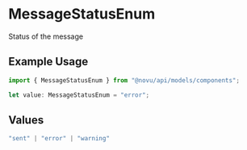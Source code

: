 # MessageStatusEnum

Status of the message

## Example Usage

```typescript
import { MessageStatusEnum } from "@novu/api/models/components";

let value: MessageStatusEnum = "error";
```

## Values

```typescript
"sent" | "error" | "warning"
```